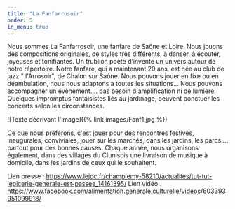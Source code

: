 ```yaml
---
title: "La Fanfarrosoir"
order: 5
in_menu: true
---
```

Nous sommes La Fanfarrosoir, une fanfare de Saône et Loire. 
Nous jouons des compositions originales, de styles très différents, à danser, à écouter, joyeuses et tonifiantes.
Un trublion poète d’invente un univers autour de notre répertoire.
Notre fanfare, qui a maintenant 20 ans, est née au club de jazz " l'Arrosoir", de Chalon sur Saône.
Nous pouvons jouer en fixe ou en déambulation, nous nous adaptons à toutes les situations... Nous pouvons accompagner un évènement.... pas besoin d'amplification ni de lumière. Quelques impromptus fantaisistes liés au jardinage, peuvent ponctuer les concerts selon les circonstances.

![Texte décrivant l'image]({% link images/Fanf1.jpg %})
 

Ce que nous préférons, c'est jouer pour des rencontres festives, inaugurales, conviviales, jouer sur les marchés, dans les jardins, les parcs.... partout pour des bonnes causes. 
Chaque année, nous organisons également, dans des villages du Clunisois une livraison de musique à domicile, dans les jardins de ceux qui le souhaitent.  

Lien presse : https://www.lejdc.fr/champlemy-58210/actualites/tut-tut-lepicerie-generale-est-passee_14161395/
Lien vidéo .    https://www.facebook.com/alimentation.generale.culturelle/videos/603393951099918/ 
